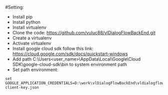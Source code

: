 #Setting:

- Install pip
- Install python
- Install virtualenv
- Clone the code: https://github.com/vuluc88/vlDialogFlowBackEnd.git
- Create a virtualenv
- Activate virtualenv
- Install google cloud sdk follow this link: https://cloud.google.com/sdk/docs/quickstart-windows
- Add path C:\Users\<user_name>\AppData\Local\Google\Cloud SDK\google-cloud-sdk\bin to system environment path
- Set path environment:
```
set GOOGLE_APPLICATION_CREDENTIALS=D:\work\vlDialogFlowBackEnd\vldialogflow-client-key.json
```
